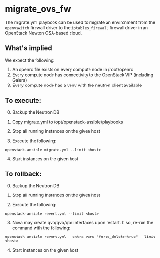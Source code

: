 # migrate_ovs_fw

The migrate.yml playbook can be used to migrate an environment from the `openvswitch` firewall driver to the `iptables_firewall` firewall driver in an OpenStack Newton OSA-based cloud.

## What's implied

We expect the following:

1. An openrc file exists on every compute node in /root/openrc
2. Every compute node has connectivity to the OpenStack VIP (including Galera)
3. Every compute node has a venv with the neutron client available

## To execute:

0. Backup the Neutron DB

1. Copy migrate.yml to /opt/openstack-ansible/playbooks

2. Stop all running instances on the given host

3. Execute the following: 

```
openstack-ansible migrate.yml --limit <host>
```

4. Start instances on the given host

## To rollback:

0. Backup the Neutron DB

1. Stop all running instances on the given host

2. Execute the following: 

```
openstack-ansible revert.yml --limit <host>
```

3. Nova may create qvb/qvo/qbr interfaces upon restart. If so, re-run the command with the following: 

```
openstack-ansible revert.yml --extra-vars "force_delete=true" --limit <host>
```

4. Start instances on the given host
